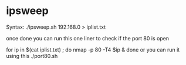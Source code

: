 # ipsweep

Syntax: 
./ipsweep.sh 192.168.0 > iplist.txt


once done you can run this one liner to check if the port 80 is open

for ip in $(cat iplist.txt) ; do nmap -p 80 -T4 $ip & done
or
you can run it using this
./port80.sh
